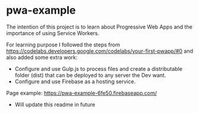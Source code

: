 # pwa-example

The intention of this project is to learn about Progressive Web Apps and the importance of using Service Workers. 

For learning purpose I followed the steps from https://codelabs.developers.google.com/codelabs/your-first-pwapp/#0
and also added some extra work:
 - Configure and use Gulp.js to process files and create a distributable folder (dist) that can be deployed to any server the Dev want.
 - Configure and use Firebase as a hosting service.


Page example: https://pwa-example-6fe50.firebaseapp.com/

- Will update this readme in future 
